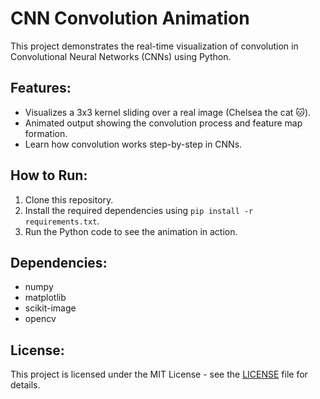 # CNN Convolution Animation

This project demonstrates the real-time visualization of convolution in Convolutional Neural Networks (CNNs) using Python.

## Features:
- Visualizes a 3x3 kernel sliding over a real image (Chelsea the cat 🐱).
- Animated output showing the convolution process and feature map formation.
- Learn how convolution works step-by-step in CNNs.

## How to Run:
1. Clone this repository.
2. Install the required dependencies using `pip install -r requirements.txt`.
3. Run the Python code to see the animation in action.

## Dependencies:
- numpy
- matplotlib
- scikit-image
- opencv

## License:
This project is licensed under the MIT License - see the [LICENSE](LICENSE) file for details.
